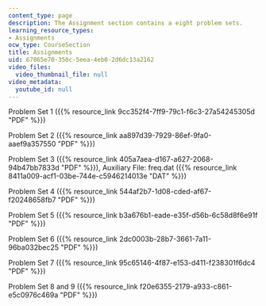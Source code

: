 ```yaml
---
content_type: page
description: The Assignment section contains a eight problem sets.
learning_resource_types:
- Assignments
ocw_type: CourseSection
title: Assignments
uid: 67865e70-350c-5eea-4eb0-2d6dc13a2162
video_files:
  video_thumbnail_file: null
video_metadata:
  youtube_id: null
---
```


Problem Set 1 ({{% resource_link 9cc352f4-7ff9-79c1-f6c3-27a54245305d "PDF" %}})

Problem Set 2 ({{% resource_link aa897d39-7929-86ef-9fa0-aaef9a357550 "PDF" %}})

Problem Set 3 ({{% resource_link 405a7aea-d167-a627-2068-94b47bb7833d "PDF" %}}), Auxiliary File: freq.dat ({{% resource_link 8411a009-acf1-03be-744e-c5946214013e "DAT" %}})

Problem Set 4 ({{% resource_link 544af2b7-1d08-cded-af67-f20248658fb7 "PDF" %}})

Problem Set 5 ({{% resource_link b3a676b1-eade-e35f-d56b-6c58d8f6e91f "PDF" %}})

Problem Set 6 ({{% resource_link 2dc0003b-28b7-3661-7a11-96ba032bec25 "PDF" %}})

Problem Set 7 ({{% resource_link 95c65146-4f87-e153-d411-f238301f6dc4 "PDF" %}})

Problem Set 8 and 9 ({{% resource_link f20e6355-2179-a933-c861-e5c0976c469a "PDF" %}})